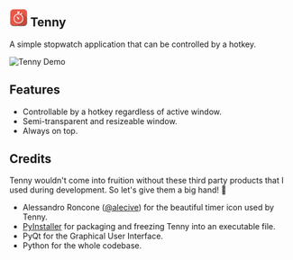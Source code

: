 ![Hey! Tenny](images/stopwatch-32.png) **Tenny**
---
A simple stopwatch application that can be controlled by a hotkey.

![Tenny Demo](https://github.com/mokachokokarbon/Tenny/blob/master/images/tenny-demo.gif)

Features
---    
* Controllable by a hotkey regardless of active window.
* Semi-transparent and resizeable window.
* Always on top.

Credits
---
Tenny wouldn't come into fruition without these third party products that I used during development. So let's give them a big hand! :clap: 

* Alessandro Roncone ([@alecive](https://github.com/alecive)) for the beautiful timer icon used by Tenny.
* [PyInstaller](https://github.com/pyinstaller/pyinstaller) for packaging and freezing Tenny into an executable file.
* PyQt for the Graphical User Interface.
* Python for the whole codebase.
